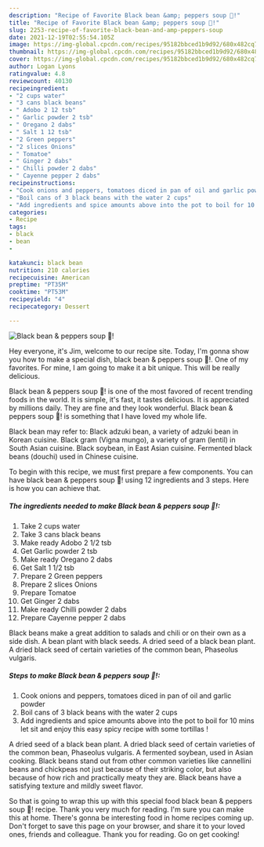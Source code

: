 ```yaml
---
description: "Recipe of Favorite Black bean &amp; peppers soup 🥣!"
title: "Recipe of Favorite Black bean &amp; peppers soup 🥣!"
slug: 2253-recipe-of-favorite-black-bean-and-amp-peppers-soup
date: 2021-12-19T02:55:54.105Z
image: https://img-global.cpcdn.com/recipes/95182bbced1b9d92/680x482cq70/black-bean-peppers-soup-recipe-main-photo.jpg
thumbnail: https://img-global.cpcdn.com/recipes/95182bbced1b9d92/680x482cq70/black-bean-peppers-soup-recipe-main-photo.jpg
cover: https://img-global.cpcdn.com/recipes/95182bbced1b9d92/680x482cq70/black-bean-peppers-soup-recipe-main-photo.jpg
author: Logan Lyons
ratingvalue: 4.8
reviewcount: 40130
recipeingredient:
- "2 cups water"
- "3 cans black beans"
- " Adobo 2 12 tsb"
- " Garlic powder 2 tsb"
- " Oregano 2 dabs"
- " Salt 1 12 tsb"
- "2 Green peppers"
- "2 slices Onions"
- " Tomatoe"
- " Ginger 2 dabs"
- " Chilli powder 2 dabs"
- " Cayenne pepper 2 dabs"
recipeinstructions:
- "Cook onions and peppers, tomatoes diced in pan of oil and garlic powder"
- "Boil cans of 3 black beans with the water 2 cups"
- "Add ingredients and spice amounts above into the pot to boil for 10 mins let sit and enjoy this easy spicy recipe with some tortillas !"
categories:
- Recipe
tags:
- black
- bean
- 

katakunci: black bean  
nutrition: 210 calories
recipecuisine: American
preptime: "PT35M"
cooktime: "PT53M"
recipeyield: "4"
recipecategory: Dessert

---
```



![Black bean & peppers soup 🥣!](https://img-global.cpcdn.com/recipes/95182bbced1b9d92/680x482cq70/black-bean-peppers-soup-recipe-main-photo.jpg)

Hey everyone, it's Jim, welcome to our recipe site. Today, I'm gonna show you how to make a special dish, black bean & peppers soup 🥣!. One of my favorites. For mine, I am going to make it a bit unique. This will be really delicious.

Black bean & peppers soup 🥣! is one of the most favored of recent trending foods in the world. It is simple, it's fast, it tastes delicious. It is appreciated by millions daily. They are fine and they look wonderful. Black bean & peppers soup 🥣! is something that I have loved my whole life.

Black bean may refer to: Black adzuki bean, a variety of adzuki bean in Korean cuisine. Black gram (Vigna mungo), a variety of gram (lentil) in South Asian cuisine. Black soybean, in East Asian cuisine. Fermented black beans (douchi) used in Chinese cuisine.


To begin with this recipe, we must first prepare a few components. You can have black bean & peppers soup 🥣! using 12 ingredients and 3 steps. Here is how you can achieve that.

<!--inarticleads1-->

##### The ingredients needed to make Black bean & peppers soup 🥣!:

1. Take 2 cups water
1. Take 3 cans black beans
1. Make ready  Adobo 2 1/2 tsb
1. Get  Garlic powder 2 tsb
1. Make ready  Oregano 2 dabs
1. Get  Salt 1 1/2 tsb
1. Prepare 2 Green peppers
1. Prepare 2 slices Onions
1. Prepare  Tomatoe
1. Get  Ginger 2 dabs
1. Make ready  Chilli powder 2 dabs
1. Prepare  Cayenne pepper 2 dabs


Black beans make a great addition to salads and chili or on their own as a side dish. A bean plant with black seeds. A dried seed of a black bean plant. A dried black seed of certain varieties of the common bean, Phaseolus vulgaris. 

<!--inarticleads2-->

##### Steps to make Black bean & peppers soup 🥣!:

1. Cook onions and peppers, tomatoes diced in pan of oil and garlic powder
1. Boil cans of 3 black beans with the water 2 cups
1. Add ingredients and spice amounts above into the pot to boil for 10 mins let sit and enjoy this easy spicy recipe with some tortillas !


A dried seed of a black bean plant. A dried black seed of certain varieties of the common bean, Phaseolus vulgaris. A fermented soybean, used in Asian cooking. Black beans stand out from other common varieties like cannellini beans and chickpeas not just because of their striking color, but also because of how rich and practically meaty they are. Black beans have a satisfying texture and mildly sweet flavor. 

So that is going to wrap this up with this special food black bean & peppers soup 🥣! recipe. Thank you very much for reading. I'm sure you can make this at home. There's gonna be interesting food in home recipes coming up. Don't forget to save this page on your browser, and share it to your loved ones, friends and colleague. Thank you for reading. Go on get cooking!

